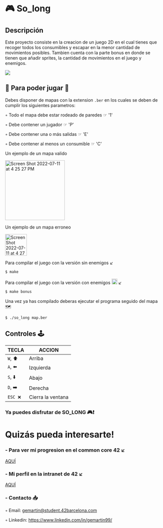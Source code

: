 # 🎮 So_long

## Descripción

Este proyecto consiste en la creacion de un juego 2D en el cual tienes que recoger todos los consumibles y escapar en la menor cantidad de movimientos posibles.
Tambien cuenta con la parte bonus en donde se tienen que añadir sprites, la cantidad de movimientos en el juego y enemigos.

![](https://github.com/gemartin99/So_long/blob/master/so_long.gif)

## 🔻 Para poder jugar 🔻

Debes disponer de mapas con la extension ```.ber``` en los cuales se deben de cumplir los siguientes parametros:

◦ Todo el mapa debe estar rodeado de paredes ☞ '1'

◦ Debe contener un jugador ☞ 'P'

◦ Debe contener una o más salidas ☞ 'E'

◦ Debe contener al menos un consumible ☞ 'C'

Un ejemplo de un mapa valido 

<img width="193" alt="Screen Shot 2022-07-11 at 4 25 27 PM" src="https://user-images.githubusercontent.com/66915274/178287279-4e047af5-b1fb-4186-a880-fbaf62c9a461.png">

Un ejemplo de un mapa erroneo

<img width="70" alt="Screen Shot 2022-07-11 at 4 27 37 PM" src="https://user-images.githubusercontent.com/66915274/178287735-fbad6277-d964-4146-a3b6-daeec7094083.png">

Para compilar el juego con la versión sin enemigos ↙️

```bash
$ make
```
Para compilar el juego con la versión con enemigos <img width="18" alt="enemy" src="https://user-images.githubusercontent.com/66915274/178278512-cc1cead2-3500-48d0-a2e2-5e9295860635.png">
 ↙️
```bash
$ make bonus
```
Una vez ya has compilado deberas ejecutar el programa seguido del mapa 🗺️
```bash
$ ./so_long map.ber
```
## Controles 🕹

|TECLA|ACCION|
|---|---|
|`W`, ⬆️|Arriba|
|`A`, ⬅️|Izquierda|
|`S`, ⬇️|Abajo|
|`D`,  ➡️ |Derecha|
|`ESC ❌`|Cierra la ventana|

### Ya puedes disfrutar de SO_LONG 🎮❗️

# Quizás pueda interesarte!

### - Para ver mi progresion en el common core 42 ↙️

[AQUÍ](https://github.com/gemartin99/42cursus)

### - Mi perfil en la intranet de 42 ↙️
[AQUÍ](https://profile.intra.42.fr/users/gemartin)

### - Contacto 📥

◦ Email: gemartin@student.42barcelona.com

◦ Linkedin: https://www.linkedin.com/in/gemartin99/


